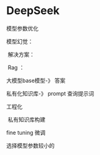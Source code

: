 # DeepSeek

模型参数优化

模型幻觉：

​	解决方案：

​	Rag ：

  大模型base模型-》 答案

私有化知识库-》 prompt 查询提示词



工程化

​	私有知识库构建



fine tuning 微调



选择模型参数较小的







